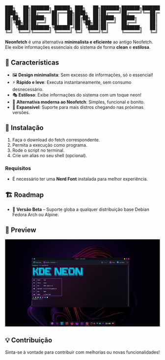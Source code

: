 <pre>
███╗   ██╗███████╗ ██████╗ ███╗   ██╗███████╗███████╗████████╗ ██████╗██╗  ██╗
████╗  ██║██╔════╝██╔═══██╗████╗  ██║██╔════╝██╔════╝╚══██╔══╝██╔════╝██║  ██║
██╔██╗ ██║█████╗  ██║   ██║██╔██╗ ██║█████╗  █████╗     ██║   ██║     ███████║
██║╚██╗██║██╔══╝  ██║   ██║██║╚██╗██║██╔══╝  ██╔══╝     ██║   ██║     ██╔══██║
██║ ╚████║███████╗╚██████╔╝██║ ╚████║██║     ███████╗   ██║   ╚██████╗██║  ██║
╚═╝  ╚═══╝╚══════╝ ╚═════╝ ╚═╝  ╚═══╝╚═╝     ╚══════╝   ╚═╝    ╚═════╝╚═╝  ╚═╝
</pre>
**Neonfetch** é uma alternativa **minimalista e eficiente** ao antigo Neofetch. Ele exibe informações essenciais do sistema de forma **clean** e **estilosa**.

## 🎨 Características

- 🖼 **Design minimalista**: Sem excesso de informações, só o essencial!
- ⚡ **Rápido e leve**: Executa instantaneamente, sem consumo desnecessário.
- 🎭 **Estiloso**: Exibe informações do sistema com um toque neon!
- 💙 **Alternativa moderna ao Neofetch**: Simples, funcional e bonito.
- 🚀 **Expansível**: Suporte para mais distros chegando nas próximas versões.

## 🔧 Instalação

1. Faça o download do fetch correspondente.
2. Permita a execução como programa.
3. Rode o script no terminal.
4. Crie um alias no seu shell (opcional).

### **Requisitos**
- É necessário ter uma **Nerd Font** instalada para melhor experiência.

## 🏗 Roadmap

- 🚀 **Versão Beta** – Suporte globa a qualquer distribuição base Debian Fedora Arch ou Alpine.

## 📸 Preview

![Screenshot](screenshot.png)

## 💡 Contribuição

Sinta-se à vontade para contribuir com melhorias ou novas funcionalidades!

